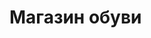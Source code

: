<!DOCTYPE html>
<head>
    <title>Магазин обуви</title>
    <script src="https://telegram.org/js/telegram-web-app.js"></script>

</head>
<body>
    <h1>Магазин обуви</h1>
    <script>
        let tg = window.Telegram.WebApp;
        tg.ThemeParams.bg_color
        tg.ThemeParams.text_color
        tg.ThemeParams.hint_color
        tg.ThemeParams.link_color
        tg.ThemeParams.button_color
        tg.ThemeParams.button_text_colorString  


    </script>
</body>
